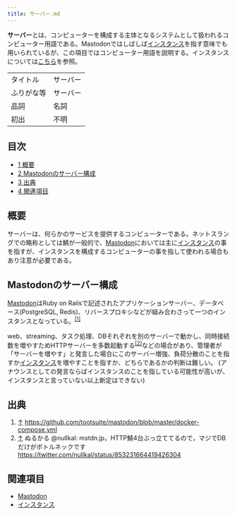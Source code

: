 ```yaml
---
title: サーバー.md
---
```

<div>

**サーバー**とは、コンピューターを構成する主体となるシステムとして扱われるコンピューター用語である。Mastodonではしばしば[インスタンス](/%E3%82%A4%E3%83%B3%E3%82%B9%E3%82%BF%E3%83%B3%E3%82%B9 "インスタンス")を指す意味でも用いられているが、この項目ではコンピューター用語を説明する。インスタンスについては[こちら](/%E3%82%A4%E3%83%B3%E3%82%B9%E3%82%BF%E3%83%B3%E3%82%B9 "インスタンス")を参照。

|            |          |
|------------|----------|
| タイトル   | サーバー |
| ふりがな等 | サーバー |
| 品詞       | 名詞     |
| 初出       | 不明     |

  

  

<div>

<div lang="ja" dir="ltr">

## 目次

</div>

-   [1 概要](#.E6.A6.82.E8.A6.81)
-   [2 Mastodonのサーバー構成](#Mastodon.E3.81.AE.E3.82.B5.E3.83.BC.E3.83.90.E3.83.BC.E6.A7.8B.E6.88.90)
-   [3 出典](#.E5.87.BA.E5.85.B8)
-   [4 関連項目](#.E9.96.A2.E9.80.A3.E9.A0.85.E7.9B.AE)

</div>

## 概要

サーバーは、何らかのサービスを提供するコンピューターである。ネットスラングでの略称としては鯖が一般的で、[Mastodon](/Mastodon "Mastodon")においては主に[インスタンス](/%E3%82%A4%E3%83%B3%E3%82%B9%E3%82%BF%E3%83%B3%E3%82%B9 "インスタンス")の事を指すが、インスタンスを構成するコンピューターの事を指して使われる場合もあり注意が必要である。

## Mastodonのサーバー構成

[Mastodon](/Mastodon "Mastodon")はRuby on Railsで記述されたアプリケーションサーバー、データベース(PostgreSQL, Redis)、リバースプロキシなどが組み合わさって一つのインスタンスとなっている。<sup>[\[1\]](#cite_note-1)</sup>

web、streaming、タスク処理、DBそれぞれを別のサーバーで動かし、同時接続数を増やすためHTTPサーバーを多数起動する<sup>[\[2\]](#cite_note-2)</sup>などの場合があり、管理者が「サーバーを増やす」と発言した場合にこのサーバー増強、負荷分散のことを指すか[インスタンス](/%E3%82%A4%E3%83%B3%E3%82%B9%E3%82%BF%E3%83%B3%E3%82%B9 "インスタンス")を増やすことを指すか、どちらであるかの判断は難しい。 (アナウンスとしての発言ならばインスタンスのことを指している可能性が高いが、インスタンスと言っていない以上断定はできない)

## 出典

<div>

1.  [↑](#cite_ref-1) <a href="https://github.com/tootsuite/mastodon/blob/master/docker-compose.yml" rel="nofollow">https://github.com/tootsuite/mastodon/blob/master/docker-compose.yml</a>
2.  [↑](#cite_ref-2) ぬるかる‏ @nullkal: mstdn.jp，HTTP鯖4台ぶっ立ててるので，マジでDBだけがボトルネックです <a href="https://twitter.com/nullkal/status/853231664419426304" rel="nofollow">https://twitter.com/nullkal/status/853231664419426304</a>

</div>

## 関連項目

-   [Mastodon](/Mastodon "Mastodon")
-   [インスタンス](/%E3%82%A4%E3%83%B3%E3%82%B9%E3%82%BF%E3%83%B3%E3%82%B9 "インスタンス")

</div>
